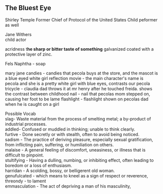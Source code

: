 ## The Bluest Eye
Shirley Temple
Former Chief of Protocol of the United States
Child peformer as well

Jane Withers\
child actor

acridness t**he sharp or bitter taste of something**
galvanized coated with a protective layer of zinc.

Fels Naphtha - soap

mary jane candies - candies that pecola buys at the store, and the mascot is a blue eyed white girl
reflection movie - the main character's name is pecola and she is a pretty white girl with blue eyes, contrasts our pecola
tricycle - claudia dad throws it at mr henry after he touched freida. shows the contrast between childhood
nail - nail that pecolas mom stepped on, causing her foot to be lame
flashlight - flashlight shown on pecolas dad when he is caught on a girl


Possible Vocab\
	slag- Waste material from the process of smelting metal; a by-product of industrial processes.\
	addled- Confused or muddled in thinking; unable to think clearly.\
	furtive - Done secretly or with stealth, often to avoid being noticed.\
	sadism - The practice of deriving pleasure, especially sexual gratification, from inflicting pain, suffering, or humiliation on others.\
	malaise - A general feeling of discomfort, uneasiness, or illness that is difficult to pinpoint.\
	stultifying - Having a dulling, numbing, or inhibiting effect, often leading to boredom or a loss of enthusiasm.\
	harridan - A scolding, bossy, or belligerent old woman. \
	genufulcated - which means to kneel as a sign of respect or reverence,\
	 threondy - to  lament \
	 emmasculation - The act of depriving a man of his masculinity,
	 
		
